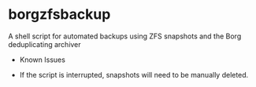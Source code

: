 # borgzfsbackup
A shell script for automated backups using ZFS snapshots and the Borg deduplicating archiver

* Known Issues
- If the script is interrupted, snapshots will need to be manually deleted.
